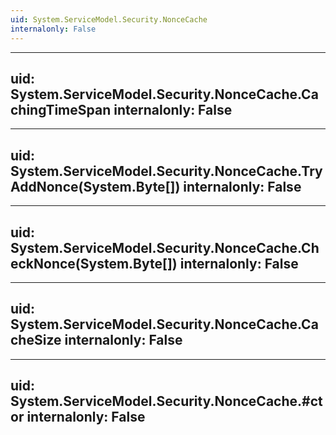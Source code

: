 ```yaml
---
uid: System.ServiceModel.Security.NonceCache
internalonly: False
---
```


---
uid: System.ServiceModel.Security.NonceCache.CachingTimeSpan
internalonly: False
---

---
uid: System.ServiceModel.Security.NonceCache.TryAddNonce(System.Byte[])
internalonly: False
---

---
uid: System.ServiceModel.Security.NonceCache.CheckNonce(System.Byte[])
internalonly: False
---

---
uid: System.ServiceModel.Security.NonceCache.CacheSize
internalonly: False
---

---
uid: System.ServiceModel.Security.NonceCache.#ctor
internalonly: False
---
